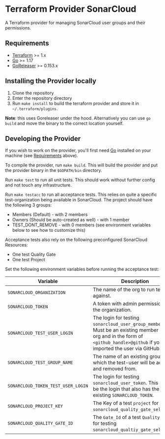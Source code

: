 # Terraform Provider SonarCloud

A Terraform provider for managing SonarCloud user groups and their permissions.

## Requirements

-	[Terraform](https://www.terraform.io/downloads.html) >= 1.x
-	[Go](https://golang.org/doc/install) >= 1.17
-   [GoReleaser](https://goreleaser.com/) >= 0.153.x

## Installing the Provider locally

1. Clone the repository
1. Enter the repository directory
1. Run `make install` to build the terraform provider and store it in `~/.terraform/plugins`. 

**Note**: this uses Goreleaser under the hood. Alternatively you can use `go build` and move the binary to the correct location yourself.

## Developing the Provider

If you wish to work on the provider, you'll first need [Go](http://www.golang.org) installed on your machine (see [Requirements](#requirements) above).

To compile the provider, run `make build`. This will build the provider and put the provider binary in the `$GOPATH/bin` directory.

Run `make test` to run all unit tests. This should work without further config and not touch any infrastructure.

Run `make testacc` to run all acceptance tests. This relies on quite a specific test-organization being available in SonarCloud.
The project should have the following 3 groups:
  
- Members (Default) - with 2 members
- Owners (Should be auto-created as well) - with 1 member
- TEST_DONT_REMOVE - with 0 members (see environment variables below to see how to customize this)

Acceptance tests also rely on the following preconfigured SonarCloud Resources:

- One test Quality Gate
- One test Project
  
 Set the following environment variables before running the acceptance test: 

| Variable | Description |
|---|---|
| `SONARCLOUD_ORGANIZATION` | The name of the org to run tests against. |
| `SONARCLOUD_TOKEN` | A token with admin permissions for the organization. |
| `SONARCLOUD_TEST_USER_LOGIN` | The login for testing `sonarcloud_user_group_member`. Must be an existing member of the org and in the form of `<github_handle>@github` if you have imported the user via GitHub. |
| `SONARCLOUD_TEST_GROUP_NAME` | The name of an existing group to which the test-user will be added and removed from. | 
| `SONARCLOUD_TOKEN_TEST_USER_LOGIN` | The login for testing `sonarcloud_user_token`. This must be the login that also has the existing `SONARCLOUD_TOKEN`. |
| `SONARCLOUD_PROJECT_KEY` | The Key of a test `project` for testing `sonarcloud_quality_gate_selection`. |
| `SONARCLOUD_QUALITY_GATE_ID` | The `Gate_Id` of a test `Quality Gate` for testing `sonarcloud_qualtiy_gate_selection`. |
 